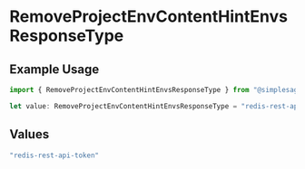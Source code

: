 # RemoveProjectEnvContentHintEnvsResponseType

## Example Usage

```typescript
import { RemoveProjectEnvContentHintEnvsResponseType } from "@simplesagar/vercel/models/removeprojectenvop.js";

let value: RemoveProjectEnvContentHintEnvsResponseType = "redis-rest-api-token";
```

## Values

```typescript
"redis-rest-api-token"
```